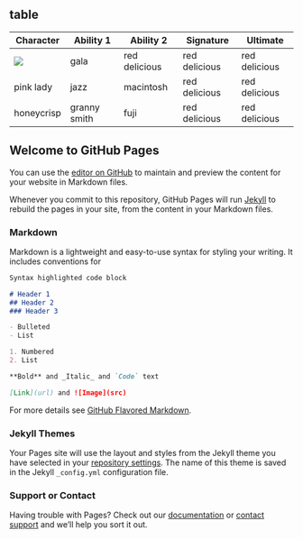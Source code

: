## table

| Character	| Ability 1 |	Ability 2	| Signature	| Ultimate |
|-------|--------|---------|---------|---------|
| ![](https://img.rankedboost.com/wp-content/plugins/valorant/assets/character_icons/Phoenix.png) | gala | red delicious | red delicious | red delicious |
| pink lady | jazz | macintosh | red delicious | red delicious |
| honeycrisp | granny smith | fuji | red delicious | red delicious |



## Welcome to GitHub Pages

You can use the [editor on GitHub](https://github.com/gametutorial/gametutorial.github.io/edit/master/index.md) to maintain and preview the content for your website in Markdown files.

Whenever you commit to this repository, GitHub Pages will run [Jekyll](https://jekyllrb.com/) to rebuild the pages in your site, from the content in your Markdown files.

### Markdown

Markdown is a lightweight and easy-to-use syntax for styling your writing. It includes conventions for

```markdown
Syntax highlighted code block

# Header 1
## Header 2
### Header 3

- Bulleted
- List

1. Numbered
2. List

**Bold** and _Italic_ and `Code` text

[Link](url) and ![Image](src)
```

For more details see [GitHub Flavored Markdown](https://guides.github.com/features/mastering-markdown/).

### Jekyll Themes

Your Pages site will use the layout and styles from the Jekyll theme you have selected in your [repository settings](https://github.com/gametutorial/gametutorial.github.io/settings). The name of this theme is saved in the Jekyll `_config.yml` configuration file.

### Support or Contact

Having trouble with Pages? Check out our [documentation](https://help.github.com/categories/github-pages-basics/) or [contact support](https://github.com/contact) and we’ll help you sort it out.
